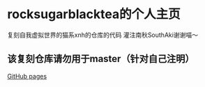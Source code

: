 # rocksugarblacktea的个人主页
复刻自我虚拟世界的猫系xnh的仓库的代码
灌注南秋SouthAki谢谢喵～
## 该复刻仓库请勿用于master（针对自己注明）
[GitHub pages](https://rocksugarblacktea.github.io)
